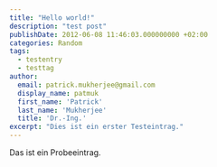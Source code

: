 ```yaml
---
title: "Hello world!"
description: "test post"
publishDate: 2012-06-08 11:46:03.000000000 +02:00
categories: Random
tags: 
  - testentry
  - testtag
author:
  email: patrick.mukherjee@gmail.com
  display_name: patmuk
  first_name: 'Patrick'
  last_name: 'Mukherjee'
  title: 'Dr.-Ing.'
excerpt: "Dies ist ein erster Testeintrag."
---
```

Das ist ein Probeeintrag.
